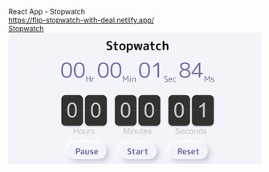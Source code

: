 React App - Stopwatch </br>
https://flip-stopwatch-with-deal.netlify.app/ </br>
<a href='https://flip-stopwatch-with-deal.netlify.app/'>Stopwatch</a>
![](https://github.com/Saniksi/Stopwatch/blob/master/public/stopwatch.gif)
